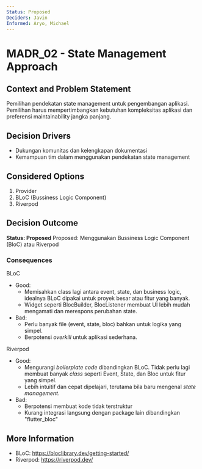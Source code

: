 ```yaml
---
Status: Proposed
Deciders: Javin
Informed: Aryo, Michael
---
```


# MADR_02 - State Management Approach

## Context and Problem Statement

Pemilihan pendekatan state management untuk pengembangan aplikasi. Pemilihan harus mempertimbangkan kebutuhan kompleksitas aplikasi dan preferensi maintainability jangka panjang.  

## Decision Drivers

- Dukungan komunitas dan kelengkapan dokumentasi
- Kemampuan tim dalam menggunakan pendekatan state management

## Considered Options

1. Provider
1. BLoC (Bussiness Logic Component)
1. Riverpod

## Decision Outcome

**Status: Proposed**
Proposed: Menggunakan Bussiness Logic Component (BloC) atau Riverpod

### Consequences

BLoC
- Good:
    - Memisahkan class lagi antara event, state, dan business logic, idealnya BLoC dipakai untuk proyek besar atau fitur yang banyak. 
    - Widget seperti BlocBuilder, BlocListener membuat UI lebih mudah mengamati dan merespons perubahan state.
- Bad:
    - Perlu banyak file (event, state, bloc) bahkan untuk logika yang simpel.
    - Berpotensi *overkill* untuk aplikasi sederhana.

Riverpod
- Good:
    - Mengurangi _boilerplate code_ dibandingkan BLoC. Tidak perlu lagi membuat banyak _class_ seperti Event, State, dan Bloc untuk fitur yang simpel.
    - Lebih intuitif dan cepat dipelajari, terutama bila baru mengenal _state management_.
- Bad:
    - Berpotensi membuat kode tidak terstruktur
    - Kurang integrasi langsung dengan package lain dibandingkan "flutter_bloc"

## More Information

- BLoC: https://bloclibrary.dev/getting-started/
- Riverpod: https://riverpod.dev/
